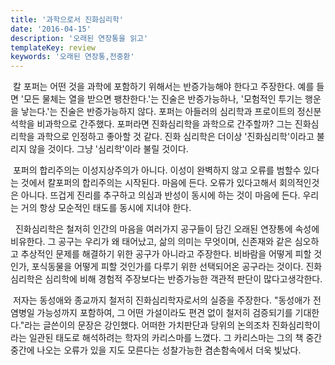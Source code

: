 ```yaml
---
title: '과학으로서 진화심리학'
date: '2016-04-15'
description: '오래된 연장통을 읽고'
templateKey: review
keywords: '오래된 연장통,전중환'
---
```


&nbsp;칼 포퍼는 어떤 것을 과학에 포함하기 위해서는 반증가능해야 한다고 주장한다. 예를 들면 '모든 물체는 열을 받으면 팽찬한다.'는 진술은 반증가능하나, '모험적인 투기는 행운을 낳는다.'는 진술은 반증가능하지 않다. 포퍼는 아들러의 심리학과 프로이트의 정신분석학을 비과학으로 간주했다. 포퍼라면 진화심리학을 과학으로 간주할까? 그는 진화심리학을 과학으로 인정하고 좋아할 것 같다. 진화 심리학은 더이상 '진화심리학'이라고 불리지 않을 것이다. 그냥 '심리학'이라 불릴 것이다.

&nbsp;포퍼의 합리주의는 이성지상주의가 아니다. 이성이 완벽하지 않고 오류를 범할수 있다는 것에서 칼포퍼의 합리주의는 시작된다. 마음에 든다. 오류가 있다고해서 회의적인것은 아니다. 뜨겁게 진리를 추구하고 의심과 반성이 동시에 하는 것이 마음에 든다. 우리는 거의 항상 모순적인 태도를 동시에 지녀야 한다.

&nbsp; 진화심리학은 철저히 인간의 마음을 여러가지 공구들이 담긴 오래된 연장통에 속성에 비유한다. 그 공구는 우리가 왜 태어났고, 삶의 의미는 무엇이며, 신존재와 같은 심오하고 추상적인 문제를 해결하기 위한 공구가 아니라고 주장한다. 비바람을 어떻게 피할 것인가, 포식동물을 어떻게 피할 것인가를 다루기 위한 선택되어온 공구라는 것이다. 진화심리학은 심리학에 비해 경험적 주장보다는 반증가능한 객관적 판단이 많다고생각한다.

&nbsp;저자는 동성애와 종교까지 철저히 진화심리학자로서의 실증을 주장한다. "동성애가 전염병일 가능성까지 포함하여, 그 어떤 가설이라도 편견 없이 철저히 검증되기를 기대한다."라는 글쓴이의 문장은 강인했다. 어떠한 가치판단과 당위의 논의조차 진화심리학이라는 일관된 태도로 해석하려는 학자의 카리스마를 느꼈다. 그 카리스마는 그의 책 중간중간에 나오는 오류가 있을 지도 모른다는 성찰가능한 겸손함속에서 더욱 빛났다.
